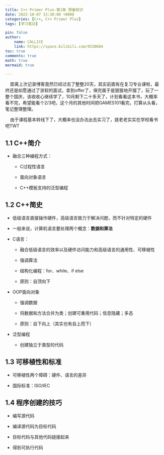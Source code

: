 ```yaml
---
title: C++ Primer Plus-第1章 预备知识
date: 2022-10-07 13:30:00 +0800
categories: [C++, C++ Primer Plus]
tags: [学习笔记]

pin: false
author: 
    name: CALL1CE
    link: https://space.bilibili.com/9330604
toc: true
comments: true
math: true
mermaid: true

---
```


    距离上次记录博客竟然已经过去了整整20天，其实前面有在复习专业课啦，最终还是如愿通过了浙软的面试，拿到offer了，保完属于是狠狠地开摆了，玩了一整个国庆，该收收心继续学了，10月剩下二十多天了，计划看看这本书，大概率看不完，希望能看个2/3吧，这个月的其他时间把GAMES101看完，打算从头看，笔记整理整理。

    由于课程基本转线下了，大概率也没办法出去实习了，就老老实实在学校看书吧TWT

## 1.1 C++简介

- 融合三种编程方式：
  
  - C过程性语言
  
  - 面向对象语言
  
  - C++模板支持的泛型编程

## 1.2 C++简史

- 低级语言直接操作硬件，高级语言致力于解决问题，而不针对特定的硬件

- 一般来说，计算机语言要处理两个概念：**数据和算法**

- C语言：
  
  - 融合低级语言的效率以及硬件访问能力和高级语言的通用性、可移植性
  
  - 强调算法
  
  - 结构化编程：for、while、if else
  
  - 原则：自顶向下

- OOP面向对象
  
  - 强调数据
  
  - 将数据和方法合并为类；创建可重用代码；信息隐藏；多态
  
  - 原则：自下向上（其实也有自上而下）

- 泛型编程
  
  - 创建独立于类型的代码

## 1.3 可移植性和标准

- 可移植性两个障碍：硬件、语言的差异

- 国际标准：ISO/IEC

## 1.4 程序创建的技巧

- 编写源代码

- 编译源代码为目标代码

- 目标代码与其他代码链接起来

- 得到可执行代码
